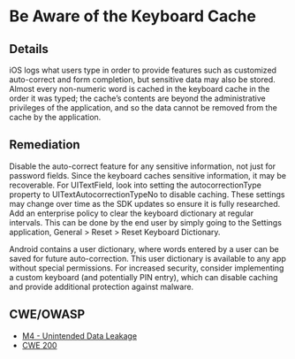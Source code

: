 # Be Aware of the Keyboard Cache

## Details 

iOS logs what users type in order to provide features such as customized auto-correct and form completion, but sensitive data may also be stored. Almost every non-numeric word is cached in the keyboard cache in the order it was typed; the cache’s contents are beyond the administrative privileges of the application, and so the data cannot be removed from the cache by the application.

## Remediation

Disable the auto-correct feature for any sensitive information, not just for password fields. Since the keyboard caches sensitive information, it may be recoverable. For UITextField, look into setting the autocorrectionType property to UITextAutocorrectionTypeNo to disable caching. These settings may change over time as the SDK updates so ensure it is fully researched. Add an enterprise policy to clear the keyboard dictionary at regular intervals. This can be done by the end user by simply going to the Settings application, General > Reset > Reset Keyboard Dictionary. 

Android contains a user dictionary, where words entered by a user can be saved for future auto-correction. This user dictionary is available to any app without special permissions.  For increased security, consider implementing a custom keyboard (and potentially PIN entry), which can disable caching and provide additional protection against malware.

## CWE/OWASP 

 * [M4 - Unintended Data Leakage](https://www.owasp.org/index.php/Mobile_Top_10_2014-M4)
 * [CWE 200](http://cwe.mitre.org/data/definitions/200.html)
 
